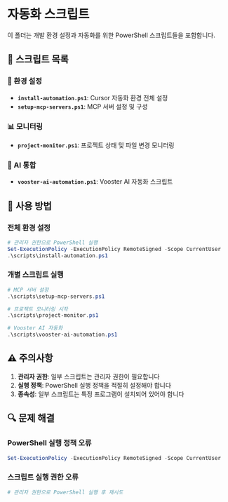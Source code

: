 # 자동화 스크립트

이 폴더는 개발 환경 설정과 자동화를 위한 PowerShell 스크립트들을 포함합니다.

## 📁 스크립트 목록

### 🔧 환경 설정
- **`install-automation.ps1`**: Cursor 자동화 환경 전체 설정
- **`setup-mcp-servers.ps1`**: MCP 서버 설정 및 구성

### 📊 모니터링
- **`project-monitor.ps1`**: 프로젝트 상태 및 파일 변경 모니터링

### 🤖 AI 통합
- **`vooster-ai-automation.ps1`**: Vooster AI 자동화 스크립트

## 🚀 사용 방법

### 전체 환경 설정
```powershell
# 관리자 권한으로 PowerShell 실행
Set-ExecutionPolicy -ExecutionPolicy RemoteSigned -Scope CurrentUser
.\scripts\install-automation.ps1
```

### 개별 스크립트 실행
```powershell
# MCP 서버 설정
.\scripts\setup-mcp-servers.ps1

# 프로젝트 모니터링 시작
.\scripts\project-monitor.ps1

# Vooster AI 자동화
.\scripts\vooster-ai-automation.ps1
```

## ⚠️ 주의사항

1. **관리자 권한**: 일부 스크립트는 관리자 권한이 필요합니다
2. **실행 정책**: PowerShell 실행 정책을 적절히 설정해야 합니다
3. **종속성**: 일부 스크립트는 특정 프로그램이 설치되어 있어야 합니다

## 🔍 문제 해결

### PowerShell 실행 정책 오류
```powershell
Set-ExecutionPolicy -ExecutionPolicy RemoteSigned -Scope CurrentUser
```

### 스크립트 실행 권한 오류
```powershell
# 관리자 권한으로 PowerShell 실행 후 재시도
``` 